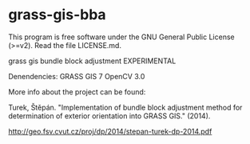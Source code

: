 grass-gis-bba
=============

This program is free software under the GNU General Public License (>=v2). Read the file LICENSE.md.

grass gis bundle block adjustment EXPERIMENTAL

Denendencies:
GRASS GIS 7
OpenCV 3.0



More info about the project can be found:

Turek, Štěpán. "Implementation of bundle block adjustment method for determination
of exterior orientation into GRASS GIS." (2014).

http://geo.fsv.cvut.cz/proj/dp/2014/stepan-turek-dp-2014.pdf
